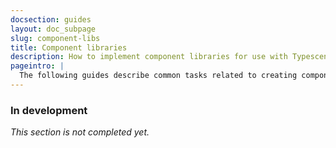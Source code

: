 ```yaml
---
docsection: guides
layout: doc_subpage
slug: component-libs
title: Component libraries
description: How to implement component libraries for use with Typescene
pageintro: |
  The following guides describe common tasks related to creating component libraries.
---
```


### In development

_This section is not completed yet._
